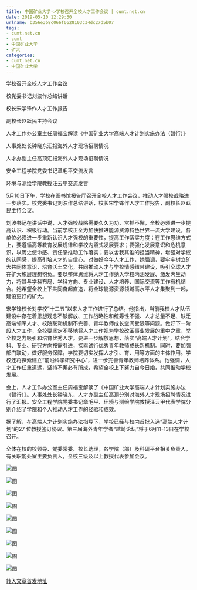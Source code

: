 ```yaml
---
title: 中国矿业大学->学校召开全校人才工作会议 | cumt.net.cn
date: 2019-05-10 12:29:30
urlname: b356e3b8c066f6628103c34dc27d5b07
tags: 
- cumt.net.cn
- cumt
- 中国矿业大学
- 矿大
categories:
- cumt.net.cn
- 中国矿业大学
---
```



学校召开全校人才工作会议  

校党委书记刘波作总结讲话

校长宋学锋作人才工作报告

副校长赵跃民主持会议

人才工作办公室主任周福宝解读《中国矿业大学高端人才计划实施办法（暂行）》

人事处处长钟晓东汇报海外人才现场招聘情况

人才办副主任高顶汇报海外人才现场招聘情况

安全工程学院党委书记章毛平交流发言

环境与测绘学院教授汪云甲交流发言

5月10日下午，学校在图书馆报告厅召开全校人才工作会议，推动人才强校战略进一步落实。校党委书记刘波作总结讲话，校长宋学锋作人才工作报告，副校长赵跃民主持会议。

刘波书记在讲话中说，人才强校战略需要久久为功、常抓不懈，全校必须进一步提高认识、积极行动。当前学校正全力加快推进能源资源特色世界一流大学建设，各单位必须进一步重新认识人才强校的重要性，提高工作落实力度；在工作思维方式上，要遵循高等教育发展规律和学校内涵式发展要求；要强化发展意识和危机意识，以历史使命感、责任感推动工作落实；要以舍我其谁的担当精神，增强对学校的认同感，提高引培人才的自信心。对做好今年人才工作，她强调，要牢牢树立矿大共同体意识，培育沃土文化，共同推动人才与学校情感纽带建设，吸引全球人才在矿大施展理想抱负。要以整体思维将人才工作纳入学校内涵发展、激发内生动力，将其与学科布局、学科方向、专业建设、人才培养、国际交流等工作有机结合。她希望全校上下共同奋起直追，将全球能源资源领域高水平人才集聚到一起，建设更好的矿大。

宋学锋校长对学校“十二五”以来人才工作进行了总结。他指出，当前我校人才队伍建设中存在着思想观念不够解放、工作战略性和统筹性不强、人才总量不足、缺乏高端领军人才、校院联动机制不完善、青年教师成长空间受限等问题。做好下一阶段人才工作，全校要坚定不移地将人才工作视为学校改革事业发展的重中之重，举全校之力吸引和培育优秀人才。要进一步解放思想，落实“高端人才计划”，结合学科、专业、研究方向按需引进，探索试行优秀青年教师成长新机制。同时，要加强部门联动，做好服务保障，学院要切实发挥人才引、育、用等方面的主体作用。学校还将探索建立“前沿科学研究中心”，进一步完善青年教师培养体系。他强调，人才工作任重道远，坚持不懈必有所成，希望全校上下努力自今日始，共同推动学校发展。

会上，人才工作办公室主任周福宝解读了《中国矿业大学高端人才计划实施办法（暂行）》。人事处处长钟晓东，人才办副主任高顶分别对海外人才现场招聘情况进行了汇报。安全工程学院党委书记章毛平、环境与测绘学院教授汪云甲代表学院分别介绍了学院和个人推动人才工作的经验和成效。

据了解，在高端人才计划实施办法指导下，学校已经与校内首批入选“高端人才计划”的27 位教授签订协议。第三届海外青年学者“越崎论坛”将于6月11-13日在学校召开。

全体在校的校领导、党委常委、校长助理，各学院（部）及科研平台相关负责人，有关职能处室主要负责人，全校三级及以上教授代表参加会议。



![图](http://xwzx.cumt.edu.cn/_upload/article/images/7e/76/018abbc545119cffc4fddd112d5f/2ccc77f5-75b9-4609-8644-f7f10586ef0c.jpg)

![图](http://xwzx.cumt.edu.cn/_upload/article/images/7e/76/018abbc545119cffc4fddd112d5f/6535ca4a-3517-42f2-a956-9a3d3bbc8f43.jpg)

![图](http://xwzx.cumt.edu.cn/_upload/article/images/7e/76/018abbc545119cffc4fddd112d5f/900f9dc9-56b0-4c33-aec1-cd70338eb56f.jpg)

![图](http://xwzx.cumt.edu.cn/_upload/article/images/7e/76/018abbc545119cffc4fddd112d5f/38102362-bf83-4db5-a206-f38730b58017.jpg)

![图](http://xwzx.cumt.edu.cn/_upload/article/images/7e/76/018abbc545119cffc4fddd112d5f/663d27fc-0ede-47e3-abe7-b79f197d034e.jpg)

![图](http://xwzx.cumt.edu.cn/_upload/article/images/7e/76/018abbc545119cffc4fddd112d5f/ba3801c0-8764-4137-a272-1c86c590b93e.jpg)

![图](http://xwzx.cumt.edu.cn/_upload/article/images/7e/76/018abbc545119cffc4fddd112d5f/291224de-bcbf-4848-a5cf-bad2aff69d08.jpg)

![图](http://xwzx.cumt.edu.cn/_upload/article/images/7e/76/018abbc545119cffc4fddd112d5f/87af820b-cd82-491d-bcba-0b564987cf39.jpg)

![图](http://xwzx.cumt.edu.cn/_upload/article/images/7e/76/018abbc545119cffc4fddd112d5f/06bf231b-18c6-4dcd-9fde-ecedc7462c4b.jpg)

[转入文章首发地址](http://xwzx.cumt.edu.cn/ff/bc/c513a524220/page.htm)